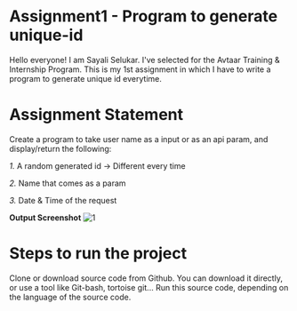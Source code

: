 # Assignment1 - Program to generate unique-id

<!--<p><pre>-->
Hello everyone!
I am Sayali Selukar. I've selected for the Avtaar Training & Internship Program. This is my 1st assignment in which I have to write a program to generate unique id everytime.
<!--</pre></p>-->

# Assignment Statement

Create a program to take user name as a input or as an api param, and display/return the following:

*1.* A random generated id -> Different every time

*2.* Name that comes as a param

*3.* Date & Time of the request

**Output Screenshot**
![1](https://github.com/sayli15/Assignment1---Program-to-generate-unique-id/blob/main/1.PNG) 

# Steps to run the project
Clone or download source code from Github. You can download it directly, or use a tool like Git-bash, tortoise git...
Run this source code, depending on the language of the source code.
